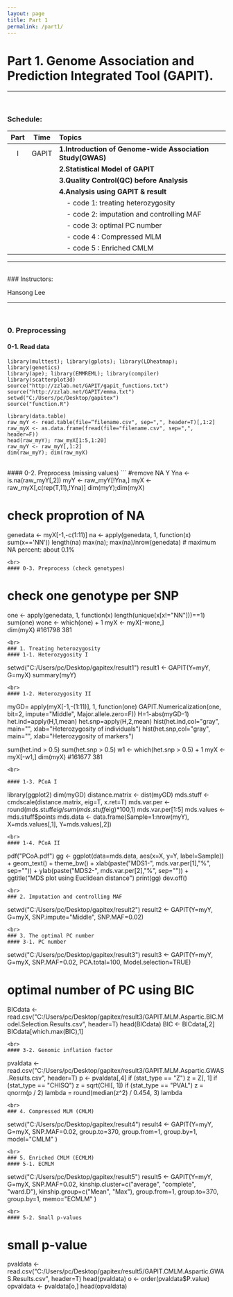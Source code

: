 ```yaml
---
layout: page
title: Part 1
permalink: /part1/
---
```




# Part 1. Genome Association and Prediction Integrated Tool (GAPIT).

<hr>
<br>

### Schedule:

| Part    |  Time                 | Topics                                                      |
| :-----: |   :--------------:    | :-----------------------                                    |
| I       | GAPIT                 | **1.Introduction of Genome-wide Association Study(GWAS)**   |
|         |                       | **2.Statistical Model of GAPIT**                            |
|         |                       | **3.Quality Control(QC) before Analysis**                   |
|         |                       | **4.Analysis using GAPIT & result**                         |
|         |                       | &nbsp; &nbsp; - code 1: treating heterozygosity             |
|         |                       | &nbsp; &nbsp; - code 2: imputation and controlling MAF      |
|         |                       | &nbsp; &nbsp; - code 3: optimal PC number                   |
|         |                       | &nbsp; &nbsp; - code 4 : Compressed MLM                     |
|         |                       | &nbsp; &nbsp; - code 5 : Enriched CMLM                      |

<hr>
<br>
### Instructors:

Hansong Lee

---

<link rel="stylesheet" href="//cdnjs.cloudflare.com/ajax/libs/highlight.js/9.6.0/styles/ir-black.min.css">
<script src="//cdnjs.cloudflare.com/ajax/libs/highlight.js/9.6.0/highlight.min.js"></script>
<script>hljs.initHighlightingOnLoad();</script>

<br>

### 0. Preprocessing
#### 0-1. Read data
```
library(multtest); library(gplots); library(LDheatmap); library(genetics)
library(ape); library(EMMREML); library(compiler)
library(scatterplot3d)
source("http://zzlab.net/GAPIT/gapit_functions.txt")
source("http://zzlab.net/GAPIT/emma.txt")
setwd("C:/Users/pc/Desktop/gapitex")
source("function.R")

library(data.table)
raw_myY <- read.table(file=“filename.csv", sep=",", header=T)[,1:2]
raw_myX <- as.data.frame(fread(file="filename.csv", sep=",", header=F))
head(raw_myY); raw_myX[1:5,1:20]
raw_myY <- raw_myY[,1:2]
dim(raw_myY); dim(raw_myX)
```
<br>
#### 0-2. Preprocess (missing values)
```
#remove NA Y
Yna <- is.na(raw_myY[,2])
myY <- raw_myY[!Yna,]
myX <- raw_myX[,c(rep(T,11),!Yna)]
dim(myY);dim(myX)

# check proprotion of NA
genedata <-  myX[-1,-c(1:11)]
na <- apply(genedata, 1, function(x) sum(x=='NN'))
length(na)
max(na); max(na)/nrow(genedata) # maximum NA percent: about 0.1%
```
<br>
#### 0-3. Preprocess (check genotypes)
```
# check one genotype per SNP
one <- apply(genedata, 1, function(x) length(unique(x[x!="NN"]))==1)
sum(one)
wone <- which(one) + 1
myX <- myX[-wone,]  
dim(myX)  #161798    381
```
<br>
### 1. Treating heterozygosity
#### 1-1. Heterozygosity I
```
setwd("C:/Users/pc/Desktop/gapitex/result1")
result1 <- GAPIT(Y=myY, G=myX)
summary(myY)
```
<br>
#### 1-2. Heterozygosity II
```
myGD= apply(myX[-1,-(1:11)], 1,
            function(one) GAPIT.Numericalization(one, bit=2, impute="Middle", 	Major.allele.zero=F))
H=1-abs(myGD-1)
het.ind=apply(H,1,mean)
het.snp=apply(H,2,mean)
hist(het.ind,col="gray", main="", xlab="Heterozygosity of individuals")
hist(het.snp,col="gray", main="", xlab="Heterozygosity of markers")

sum(het.ind > 0.5)
sum(het.snp > 0.5)
w1 <- which(het.snp > 0.5) + 1
myX <- myX[-w1,]
dim(myX)  #161677    381
```
<br>

#### 1-3. PCoA I
```
library(ggplot2)
dim(myGD)
distance.matrix <- dist(myGD)
mds.stuff <- cmdscale(distance.matrix, eig=T, x.ret=T)
mds.var.per <- round(mds.stuff$eig/sum(mds.stuff$eig)*100,1)
mds.var.per[1:5]
mds.values <- mds.stuff$points
mds.data <- data.frame(Sample=1:nrow(myY),  X=mds.values[,1], Y=mds.values[,2])
```
<br>
#### 1-4. PCoA II
```
pdf("PCoA.pdf")
gg <- ggplot(data=mds.data, aes(x=X, y=Y, label=Sample)) +
  geom_text() +
  theme_bw() +
  xlab(paste("MDS1-", mds.var.per[1],"%", sep="")) +
  ylab(paste("MDS2-", mds.var.per[2],"%", sep="")) +
  ggtitle("MDS plot using Euclidean distance")
print(gg)
dev.off()
```
<br>
### 2. Imputation and controlling MAF
```
setwd("C:/Users/pc/Desktop/gapitex/result2")
result2 <- GAPIT(Y=myY, G=myX, SNP.impute="Middle", SNP.MAF=0.02)
```
<br>
### 3. The optimal PC number
#### 3-1. PC number
```
setwd("C:/Users/pc/Desktop/gapitex/result3")
result3 <- GAPIT(Y=myY, G=myX, SNP.MAF=0.02, PCA.total=100, Model.selection=TRUE)
# optimal number of PC using BIC
BICdata <- read.csv("C:/Users/pc/Desktop/gapitex/result3/GAPIT.MLM.Aspartic.BIC.Model.Selection.Results.csv", header=T)
head(BICdata)
BIC <- BICdata[,2]
BICdata[which.max(BIC),1]
```
<br>
#### 3-2. Genomic inflation factor
```
pvaldata <-
read.csv("C:/Users/pc/Desktop/gapitex/result3/GAPIT.MLM.Aspartic.GWAS.Results.csv", header=T)
p <- pvaldata[,4]
if (stat_type == "Z")  z = Z[, 1]
if (stat_type == "CHISQ") z = sqrt(CHI[, 1])
if (stat_type == "PVAL")  z = qnorm(p / 2)
lambda = round(median(z^2) / 0.454, 3)
lambda
```
<br>
### 4. Compressed MLM (CMLM)
```
setwd("C:/Users/pc/Desktop/gapitex/result4")
result4 <- GAPIT(Y=myY, G=myX,
                        SNP.MAF=0.02,
                        group.to=370,
                        group.from=1,
                        group.by=1,
                        model="CMLM"
                                    )
```
<br>
### 5. Enriched CMLM (ECMLM)
#### 5-1. ECMLM
```
setwd("C:/Users/pc/Desktop/gapitex/result5")
result5 <- GAPIT(Y=myY, G=myX,
                        SNP.MAF=0.02,
                        kinship.cluster=c("average", "complete", "ward.D"),
                        kinship.group=c("Mean", "Max"),
                        group.from=1,
                        group.to=370,
                        group.by=1,
                        memo="ECMLM"
)
```
<br>
#### 5-2. Small p-values
```
# small p-value
pvaldata <- read.csv("C:/Users/pc/Desktop/gapitex/result5/GAPIT.CMLM.Aspartic.GWAS.Results.csv", header=T)
head(pvaldata)
o <- order(pvaldata$P.value)
opvaldata <- pvaldata[o,]
head(opvaldata)
```
